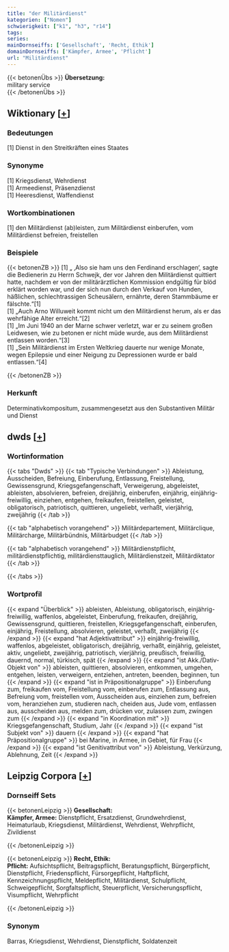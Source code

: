 ```yaml
---
title: "der Militärdienst"
kategorien: ["Nomen"]
schwierigkeit: ["k1", "h3", "r14"]
tags:
series:
mainDornseiffs: ['Gesellschaft', 'Recht, Ethik']
domainDornseiffs: ['Kämpfer, Armee', 'Pflicht']
url: "Militärdienst"
---
```


{{< betonenÜbs >}}
**Übersetzung:**  
military service  
{{< /betonenÜbs >}}

## Wiktionary [[+](https://de.wiktionary.org/wiki/Militärdienst)]

### Bedeutungen
[1] Dienst in den Streitkräften eines Staates  

### Synonyme
[1] Kriegsdienst, Wehrdienst  
[1] Armeedienst, Präsenzdienst  
[1] Heeresdienst, Waffendienst  

### Wortkombinationen
[1] den Militärdienst (ab)leisten, zum Militärdienst einberufen, vom Militärdienst befreien, freistellen  

### Beispiele
{{< betonenZB >}}
[1] „ ‚Also sie ham uns den Ferdinand erschlagen‘, sagte die Bedienerin zu Herrn Schwejk, der vor Jahren den Militärdienst quittiert hatte, nachdem er von der militärärztlichen Kommission endgültig für blöd erklärt worden war, und der sich nun durch den Verkauf von Hunden, häßlichen, schlechtrassigen Scheusälern, ernährte, deren Stammbäume er fälschte.“[1]  
[1] „Auch Arno Willuweit kommt nicht um den Militärdienst herum, als er das wehrfähige Alter erreicht.“[2]  
[1] „Im Juni 1940 an der Marne schwer verletzt, war er zu seinem großen Leidwesen, wie zu betonen er nicht müde wurde, aus dem Militärdienst entlassen worden.“[3]  
[1] „Sein Militärdienst im Ersten Weltkrieg dauerte nur wenige Monate, wegen Epilepsie und einer Neigung zu Depressionen wurde er bald entlassen.“[4]  

{{< /betonenZB >}}
### Herkunft
Determinativkompositum, zusammengesetzt aus den Substantiven Militär und Dienst  



## dwds [[+](https://www.dwds.de/wb/Militärdienst)]

### Wortinformation
{{< tabs "Dwds" >}}
{{< tab "Typische Verbindungen" >}}
Ableistung, Ausscheiden, Befreiung, Einberufung, Entlassung, Freistellung, Gewissensgrund, Kriegsgefangenschaft, Verweigerung, abgeleistet, ableisten, absolvieren, befreien, dreijährig, einberufen, einjährig, einjährig-freiwillig, einziehen, entgehen, freikaufen, freistellen, geleistet, obligatorisch, patriotisch, quittieren, ungeliebt, verhaßt, vierjährig, zweijährig
{{< /tab >}}

{{< tab "alphabetisch vorangehend" >}}
Militärdepartement, Militärclique, Militärcharge, Militärbündnis, Militärbudget
{{< /tab >}}

{{< tab "alphabetisch vorangehend" >}}
Militärdienstpflicht, militärdienstpflichtig, militärdiensttauglich, Militärdienstzeit, Militärdiktator
{{< /tab >}}

{{< /tabs >}}

### Wortprofil
{{< expand "Überblick" >}} ableisten, Ableistung, obligatorisch, einjährig-freiwillig, waffenlos, abgeleistet, Einberufung, freikaufen, dreijährig, Gewissensgrund, quittieren, freistellen, Kriegsgefangenschaft, einberufen, einjährig, Freistellung, absolvieren, geleistet, verhaßt, zweijährig {{< /expand >}}
{{< expand "hat Adjektivattribut" >}} einjährig-freiwillig, waffenlos, abgeleistet, obligatorisch, dreijährig, verhaßt, einjährig, geleistet, aktiv, ungeliebt, zweijährig, patriotisch, vierjährig, preußisch, freiwillig, dauernd, normal, türkisch, spät {{< /expand >}}
{{< expand "ist Akk./Dativ-Objekt von" >}} ableisten, quittieren, absolvieren, entkommen, umgehen, entgehen, leisten, verweigern, entziehen, antreten, beenden, beginnen, tun {{< /expand >}}
{{< expand "ist in Präpositionalgruppe" >}} Einberufung zum, freikaufen vom, Freistellung vom, einberufen zum, Entlassung aus, Befreiung vom, freistellen vom, Ausscheiden aus, einziehen zum, befreien vom, heranziehen zum, studieren nach, cheiden aus, Jude vom, entlassen aus, ausscheiden aus, melden zum, drücken vor, zulassen zum, zwingen zum {{< /expand >}}
{{< expand "in Koordination mit" >}} Kriegsgefangenschaft, Studium, Jahr {{< /expand >}}
{{< expand "ist Subjekt von" >}} dauern {{< /expand >}}
{{< expand "hat Präpositionalgruppe" >}} bei Marine, in Armee, in Gebiet, für Frau {{< /expand >}}
{{< expand "ist Genitivattribut von" >}} Ableistung, Verkürzung, Ablehnung, Zeit {{< /expand >}}

## Leipzig Corpora [[+](https://corpora.uni-leipzig.de/en/res?word=Militärdienst&corpusId=deu_newscrawl-public_2018)]

### Dornseiff Sets
{{< betonenLeipzig >}}
**Gesellschaft:**  
**Kämpfer, Armee:** Dienstpflicht, Ersatzdienst, Grundwehrdienst, Heimaturlaub, Kriegsdienst, Militärdienst, Wehrdienst, Wehrpflicht, Zivildienst  

{{< /betonenLeipzig >}}


{{< betonenLeipzig >}}
**Recht, Ethik:**  
**Pflicht:** Aufsichtspflicht, Beitragspflicht, Beratungspflicht, Bürgerpflicht, Dienstpflicht, Friedenspflicht, Fürsorgepflicht, Haftpflicht, Kennzeichnungspflicht, Meldepflicht, Militärdienst, Schulpflicht, Schweigepflicht, Sorgfaltspflicht, Steuerpflicht, Versicherungspflicht, Visumpflicht, Wehrpflicht  

{{< /betonenLeipzig >}}

### Synonym
Barras, Kriegsdienst, Wehrdienst, Dienstpflicht, Soldatenzeit

